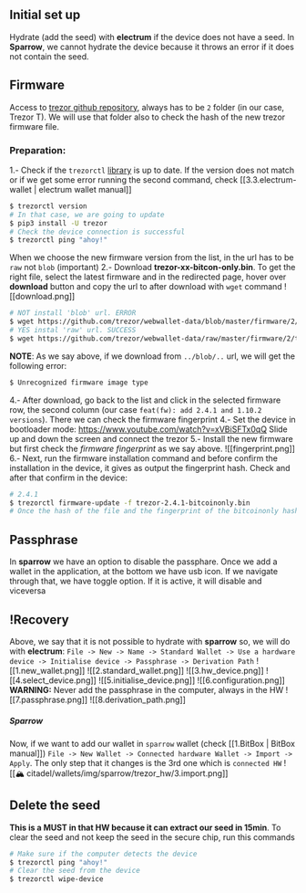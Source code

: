 ## Initial set up
Hydrate (add the seed) with **electrum** if the device does not have a seed. In **Sparrow**, we cannot hydrate the device because it throws an error if it does not contain the seed.
## Firmware
Access to [trezor github repository](`https://github.com/trezor/webwallet-data/tree/master/firmware/2`), always has to be `2` folder (in our case, Trezor T). We will use that folder also to check the hash of the new trezor firmware file.
### Preparation:
1.- Check if the `trezorctl` [library](https://pypi.org/project/trezor/) is up to date. If the version does not match or if we get some error running the second command, check [[3.3.electrum-wallet | electrum wallet manual]] 
```bash
$ trezorctl version
# In that case, we are going to update
$ pip3 install -U trezor
# Check the device connection is successful
$ trezorctl ping "ahoy!"
```
When we choose the new firmware version from the list, in the url has to be `raw` not `blob` (important)
2.- Download **trezor-xx-bitcon-only.bin**. To get the right file, select the latest firmware and in the redirected page, hover over **download** button and copy the url to after download with `wget` command
![[download.png]]
```bash
# NOT install 'blob' url. ERROR
$ wget https://github.com/trezor/webwallet-data/blob/master/firmware/2/trezor-2.4.1-bitcoinonly.bin
# YES instal 'raw' url. SUCCESS
$ wget https://github.com/trezor/webwallet-data/raw/master/firmware/2/trezor-2.4.1-bitcoinonly.bin
```
**NOTE**: As we say above, if we download from `../blob/..` url, we will get the following error:
```bash
$ Unrecognized firmware image type
```
4.- After download, go back to the list and click in the selected firmware row, the second column (our case `feat(fw): add 2.4.1 and 1.10.2 versions`). There we can check the firmware fingerprint 
4.- Set the device in bootloader mode: https://www.youtube.com/watch?v=xVBiSFTx0qQ
Slide up and down the screen and connect the trezor
5.- Install the new firmware but first check the *firmware fingerprint* as we say above. 
![[fingerprint.png]]
6.- Next, run the firmware installation command and before confirm the installation in the device, it gives as output the fingerprint hash. Check and after that confirm in the device:
```bash
# 2.4.1
$ trezorctl firmware-update -f trezor-2.4.1-bitcoinonly.bin
# Once the hash of the file and the fingerprint of the bitcoinonly hash are the same, press in the device 'Yes'

```
## Passphrase
In **sparrow** we have an option to disable the passphare. Once we add a wallet in the application, at the bottom we have usb icon. If we navigate through that, we have toggle option. If it is active, it will disable and viceversa
## !Recovery
Above, we say that it is not possible to hydrate with **sparrow** so, we will do with **electrum**:
`File -> New -> Name -> Standard Wallet -> Use a hardware device -> Initialise device -> Passphrase -> Derivation Path`
![[1.new_wallet.png]]
![[2.standard_wallet.png]]
![[3.hw_device.png]]
![[4.select_device.png]]
![[5.initialise_device.png]]
![[6.configuration.png]]
**WARNING:** Never add the passphrase in the computer, always in the HW
![[7.passphrase.png]]
![[8.derivation_path.png]]
##### Sparrow
Now, if we want to add our wallet in `sparrow` wallet (check [[1.BitBox | BitBox manual]])
`File -> New Wallet -> Connected hardware Wallet -> Import -> Apply`. The only step that it changes is the 3rd one which is `connected HW`
![[🏔 citadel/wallets/img/sparrow/trezor_hw/3.import.png]]
## Delete the seed
**This is a MUST in that HW because it can extract our seed in 15min**. To clear the seed and not keep the seed in the secure chip, run this commands
```bash
# Make sure if the computer detects the device
$ trezorctl ping "ahoy!"
# Clear the seed from the device
$ trezorctl wipe-device
```